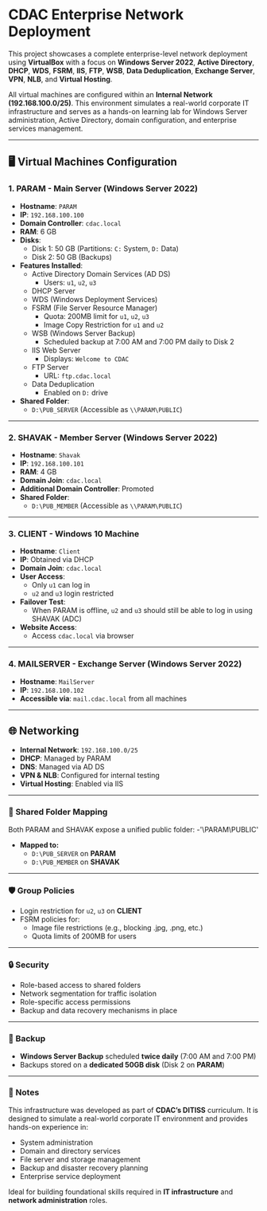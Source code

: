 # CDAC Enterprise Network Deployment

This project showcases a complete enterprise-level network deployment using **VirtualBox** with a focus on **Windows Server 2022**, **Active Directory**, **DHCP**, **WDS**, **FSRM**, **IIS**, **FTP**, **WSB**, **Data Deduplication**, **Exchange Server**, **VPN**, **NLB**, and **Virtual Hosting**.

All virtual machines are configured within an **Internal Network (192.168.100.0/25)**. This environment simulates a real-world corporate IT infrastructure and serves as a hands-on learning lab for Windows Server administration, Active Directory, domain configuration, and enterprise services management.

---

## 🖥️ Virtual Machines Configuration

### 1. PARAM - Main Server (Windows Server 2022)
- **Hostname**: `PARAM`
- **IP**: `192.168.100.100`
- **Domain Controller**: `cdac.local`
- **RAM**: 6 GB
- **Disks**:
  - Disk 1: 50 GB (Partitions: `C:` System, `D:` Data)
  - Disk 2: 50 GB (Backups)
- **Features Installed**:
  - Active Directory Domain Services (AD DS)
    - Users: `u1`, `u2`, `u3`
  - DHCP Server
  - WDS (Windows Deployment Services)
  - FSRM (File Server Resource Manager)
    - Quota: 200MB limit for `u1`, `u2`, `u3`
    - Image Copy Restriction for `u1` and `u2`
  - WSB (Windows Server Backup)
    - Scheduled backup at 7:00 AM and 7:00 PM daily to Disk 2
  - IIS Web Server
    - Displays: `Welcome to CDAC`
  - FTP Server
    - URL: `ftp.cdac.local`
  - Data Deduplication
    - Enabled on `D:` drive
- **Shared Folder**:
  - `D:\PUB_SERVER` (Accessible as `\\PARAM\PUBLIC`)

---

### 2. SHAVAK - Member Server (Windows Server 2022)
- **Hostname**: `Shavak`
- **IP**: `192.168.100.101`
- **RAM**: 4 GB
- **Domain Join**: `cdac.local`
- **Additional Domain Controller**: Promoted
- **Shared Folder**:
  - `D:\PUB_MEMBER` (Accessible as `\\PARAM\PUBLIC`)

---

### 3. CLIENT - Windows 10 Machine
- **Hostname**: `Client`
- **IP**: Obtained via DHCP
- **Domain Join**: `cdac.local`
- **User Access**:
  - Only `u1` can log in
  - `u2` and `u3` login restricted
- **Failover Test**:
  - When PARAM is offline, `u2` and `u3` should still be able to log in using SHAVAK (ADC)
- **Website Access**:
  - Access `cdac.local` via browser

---

### 4. MAILSERVER - Exchange Server (Windows Server 2022)
- **Hostname**: `MailServer`
- **IP**: `192.168.100.102`
- **Accessible via**: `mail.cdac.local` from all machines

---

## 🌐 Networking
- **Internal Network**: `192.168.100.0/25`
- **DHCP**: Managed by PARAM
- **DNS**: Managed via AD DS
- **VPN & NLB**: Configured for internal testing
- **Virtual Hosting**: Enabled via IIS

---

### 📂 Shared Folder Mapping
Both PARAM and SHAVAK expose a unified public folder:
-'\\PARAM\PUBLIC'

- **Mapped to:**
  - `D:\PUB_SERVER` on **PARAM**
  - `D:\PUB_MEMBER` on **SHAVAK**

---

### 🛡️ Group Policies

- Login restriction for `u2`, `u3` on **CLIENT**
- FSRM policies for:
  - Image file restrictions (e.g., blocking .jpg, .png, etc.)
  - Quota limits of 200MB for users

---

### 🔒 Security

- Role-based access to shared folders
- Network segmentation for traffic isolation
- Role-specific access permissions
- Backup and data recovery mechanisms in place

---

### 📅 Backup

- **Windows Server Backup** scheduled **twice daily** (7:00 AM and 7:00 PM)
- Backups stored on a **dedicated 50GB disk** (Disk 2 on **PARAM**)

---

### 📢 Notes

This infrastructure was developed as part of **CDAC’s DITISS** curriculum. It is designed to simulate a real-world corporate IT environment and provides hands-on experience in:

- System administration  
- Domain and directory services  
- File server and storage management  
- Backup and disaster recovery planning  
- Enterprise service deployment  

Ideal for building foundational skills required in **IT infrastructure** and **network administration** roles.

